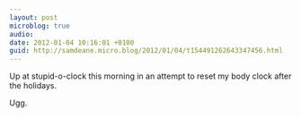 ```yaml
---
layout: post
microblog: true
audio: 
date: 2012-01-04 10:16:01 +0100
guid: http://samdeane.micro.blog/2012/01/04/t154491262643347456.html
---
```

Up at stupid-o-clock this morning in an attempt to reset my body clock after the holidays.

Ugg.
